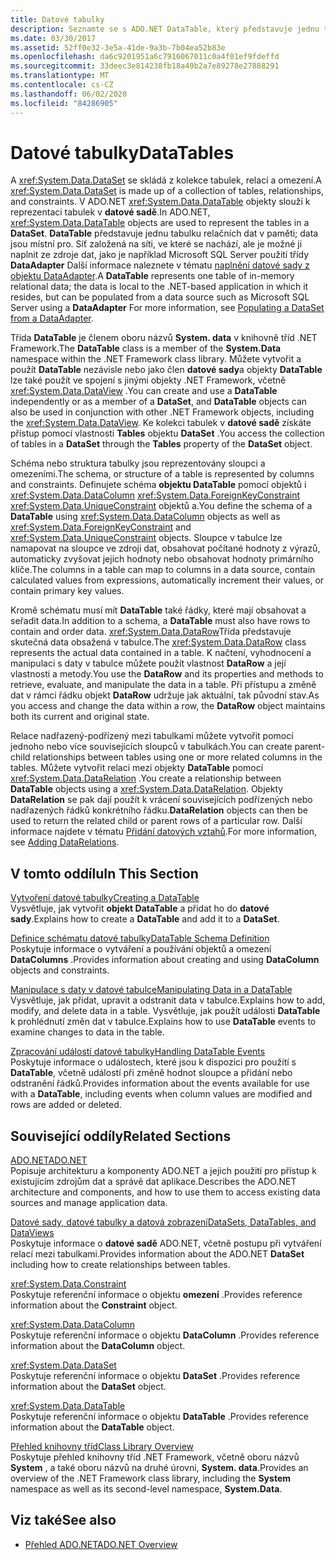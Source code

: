 ```yaml
---
title: Datové tabulky
description: Seznamte se s ADO.NET DataTable, který představuje jednu tabulku relačních dat v paměti, a to v místním prostředí. Aplikace založená na síti, kde se nachází.
ms.date: 03/30/2017
ms.assetid: 52ff0e32-3e5a-41de-9a3b-7b04ea52b83e
ms.openlocfilehash: da6c9201951a6c7916067011c0a4f01ef9fdeffd
ms.sourcegitcommit: 33deec3e814238fb18a49b2a7e89278e27888291
ms.translationtype: MT
ms.contentlocale: cs-CZ
ms.lasthandoff: 06/02/2020
ms.locfileid: "84286905"
---
```

# <a name="datatables"></a><span data-ttu-id="2bc82-103">Datové tabulky</span><span class="sxs-lookup"><span data-stu-id="2bc82-103">DataTables</span></span>
<span data-ttu-id="2bc82-104">A <xref:System.Data.DataSet> se skládá z kolekce tabulek, relací a omezení.</span><span class="sxs-lookup"><span data-stu-id="2bc82-104">A <xref:System.Data.DataSet> is made up of a collection of tables, relationships, and constraints.</span></span> <span data-ttu-id="2bc82-105">V ADO.NET <xref:System.Data.DataTable> objekty slouží k reprezentaci tabulek v **datové sadě**.</span><span class="sxs-lookup"><span data-stu-id="2bc82-105">In ADO.NET, <xref:System.Data.DataTable> objects are used to represent the tables in a **DataSet**.</span></span> <span data-ttu-id="2bc82-106">**DataTable** představuje jednu tabulku relačních dat v paměti; data jsou místní pro. Síť založená na síti, ve které se nachází, ale je možné ji naplnit ze zdroje dat, jako je například Microsoft SQL Server použití třídy **DataAdapter** Další informace naleznete v tématu [naplnění datové sady z objektu DataAdapter](../populating-a-dataset-from-a-dataadapter.md).</span><span class="sxs-lookup"><span data-stu-id="2bc82-106">A **DataTable** represents one table of in-memory relational data; the data is local to the .NET-based application in which it resides, but can be populated from a data source such as Microsoft SQL Server using a **DataAdapter** For more information, see [Populating a DataSet from a DataAdapter](../populating-a-dataset-from-a-dataadapter.md).</span></span>  
  
 <span data-ttu-id="2bc82-107">Třída **DataTable** je členem oboru názvů **System. data** v knihovně tříd .NET Framework.</span><span class="sxs-lookup"><span data-stu-id="2bc82-107">The **DataTable** class is a member of the **System.Data** namespace within the .NET Framework class library.</span></span> <span data-ttu-id="2bc82-108">Můžete vytvořit a použít **DataTable** nezávisle nebo jako člen **datové sady**a objekty **DataTable** lze také použít ve spojení s jinými objekty .NET Framework, včetně <xref:System.Data.DataView> .</span><span class="sxs-lookup"><span data-stu-id="2bc82-108">You can create and use a **DataTable** independently or as a member of a **DataSet**, and **DataTable** objects can also be used in conjunction with other .NET Framework objects, including the <xref:System.Data.DataView>.</span></span> <span data-ttu-id="2bc82-109">Ke kolekci tabulek v **datové sadě** získáte přístup pomocí vlastnosti **Tables** objektu **DataSet** .</span><span class="sxs-lookup"><span data-stu-id="2bc82-109">You access the collection of tables in a **DataSet** through the **Tables** property of the **DataSet** object.</span></span>  
  
 <span data-ttu-id="2bc82-110">Schéma nebo struktura tabulky jsou reprezentovány sloupci a omezeními.</span><span class="sxs-lookup"><span data-stu-id="2bc82-110">The schema, or structure of a table is represented by columns and constraints.</span></span> <span data-ttu-id="2bc82-111">Definujete schéma **objektu DataTable** pomocí objektů i <xref:System.Data.DataColumn> <xref:System.Data.ForeignKeyConstraint> <xref:System.Data.UniqueConstraint> objektů a.</span><span class="sxs-lookup"><span data-stu-id="2bc82-111">You define the schema of a **DataTable** using <xref:System.Data.DataColumn> objects as well as <xref:System.Data.ForeignKeyConstraint> and <xref:System.Data.UniqueConstraint> objects.</span></span> <span data-ttu-id="2bc82-112">Sloupce v tabulce lze namapovat na sloupce ve zdroji dat, obsahovat počítané hodnoty z výrazů, automaticky zvyšovat jejich hodnoty nebo obsahovat hodnoty primárního klíče.</span><span class="sxs-lookup"><span data-stu-id="2bc82-112">The columns in a table can map to columns in a data source, contain calculated values from expressions, automatically increment their values, or contain primary key values.</span></span>  
  
 <span data-ttu-id="2bc82-113">Kromě schématu musí mít **DataTable** také řádky, které mají obsahovat a seřadit data.</span><span class="sxs-lookup"><span data-stu-id="2bc82-113">In addition to a schema, a **DataTable** must also have rows to contain and order data.</span></span> <span data-ttu-id="2bc82-114"><xref:System.Data.DataRow>Třída představuje skutečná data obsažená v tabulce.</span><span class="sxs-lookup"><span data-stu-id="2bc82-114">The <xref:System.Data.DataRow> class represents the actual data contained in a table.</span></span> <span data-ttu-id="2bc82-115">K načtení, vyhodnocení a manipulaci s daty v tabulce můžete použít vlastnost **DataRow** a její vlastnosti a metody.</span><span class="sxs-lookup"><span data-stu-id="2bc82-115">You use the **DataRow** and its properties and methods to retrieve, evaluate, and manipulate the data in a table.</span></span> <span data-ttu-id="2bc82-116">Při přístupu a změně dat v rámci řádku objekt **DataRow** udržuje jak aktuální, tak původní stav.</span><span class="sxs-lookup"><span data-stu-id="2bc82-116">As you access and change the data within a row, the **DataRow** object maintains both its current and original state.</span></span>  
  
 <span data-ttu-id="2bc82-117">Relace nadřazený-podřízený mezi tabulkami můžete vytvořit pomocí jednoho nebo více souvisejících sloupců v tabulkách.</span><span class="sxs-lookup"><span data-stu-id="2bc82-117">You can create parent-child relationships between tables using one or more related columns in the tables.</span></span> <span data-ttu-id="2bc82-118">Můžete vytvořit relaci mezi objekty **DataTable** pomocí <xref:System.Data.DataRelation> .</span><span class="sxs-lookup"><span data-stu-id="2bc82-118">You create a relationship between **DataTable** objects using a <xref:System.Data.DataRelation>.</span></span> <span data-ttu-id="2bc82-119">Objekty **DataRelation** se pak dají použít k vrácení souvisejících podřízených nebo nadřazených řádků konkrétního řádku.</span><span class="sxs-lookup"><span data-stu-id="2bc82-119">**DataRelation** objects can then be used to return the related child or parent rows of a particular row.</span></span> <span data-ttu-id="2bc82-120">Další informace najdete v tématu [Přidání datových vztahů](adding-datarelations.md).</span><span class="sxs-lookup"><span data-stu-id="2bc82-120">For more information, see [Adding DataRelations](adding-datarelations.md).</span></span>  
  
## <a name="in-this-section"></a><span data-ttu-id="2bc82-121">V tomto oddílu</span><span class="sxs-lookup"><span data-stu-id="2bc82-121">In This Section</span></span>  
 [<span data-ttu-id="2bc82-122">Vytvoření datové tabulky</span><span class="sxs-lookup"><span data-stu-id="2bc82-122">Creating a DataTable</span></span>](creating-a-datatable.md)  
 <span data-ttu-id="2bc82-123">Vysvětluje, jak vytvořit **objekt DataTable** a přidat ho do **datové sady**.</span><span class="sxs-lookup"><span data-stu-id="2bc82-123">Explains how to create a **DataTable** and add it to a **DataSet**.</span></span>  
  
 [<span data-ttu-id="2bc82-124">Definice schématu datové tabulky</span><span class="sxs-lookup"><span data-stu-id="2bc82-124">DataTable Schema Definition</span></span>](datatable-schema-definition.md)  
 <span data-ttu-id="2bc82-125">Poskytuje informace o vytváření a používání objektů a omezení **DataColumns** .</span><span class="sxs-lookup"><span data-stu-id="2bc82-125">Provides information about creating and using **DataColumn** objects and constraints.</span></span>  
  
 [<span data-ttu-id="2bc82-126">Manipulace s daty v datové tabulce</span><span class="sxs-lookup"><span data-stu-id="2bc82-126">Manipulating Data in a DataTable</span></span>](manipulating-data-in-a-datatable.md)  
 <span data-ttu-id="2bc82-127">Vysvětluje, jak přidat, upravit a odstranit data v tabulce.</span><span class="sxs-lookup"><span data-stu-id="2bc82-127">Explains how to add, modify, and delete data in a table.</span></span> <span data-ttu-id="2bc82-128">Vysvětluje, jak použít události **DataTable** k prohlédnutí změn dat v tabulce.</span><span class="sxs-lookup"><span data-stu-id="2bc82-128">Explains how to use **DataTable** events to examine changes to data in the table.</span></span>  
  
 [<span data-ttu-id="2bc82-129">Zpracování událostí datové tabulky</span><span class="sxs-lookup"><span data-stu-id="2bc82-129">Handling DataTable Events</span></span>](handling-datatable-events.md)  
 <span data-ttu-id="2bc82-130">Poskytuje informace o událostech, které jsou k dispozici pro použití s **DataTable**, včetně událostí při změně hodnot sloupce a přidání nebo odstranění řádků.</span><span class="sxs-lookup"><span data-stu-id="2bc82-130">Provides information about the events available for use with a **DataTable**, including events when column values are modified and rows are added or deleted.</span></span>  
  
## <a name="related-sections"></a><span data-ttu-id="2bc82-131">Související oddíly</span><span class="sxs-lookup"><span data-stu-id="2bc82-131">Related Sections</span></span>  
 [<span data-ttu-id="2bc82-132">ADO.NET</span><span class="sxs-lookup"><span data-stu-id="2bc82-132">ADO.NET</span></span>](../index.md)  
 <span data-ttu-id="2bc82-133">Popisuje architekturu a komponenty ADO.NET a jejich použití pro přístup k existujícím zdrojům dat a správě dat aplikace.</span><span class="sxs-lookup"><span data-stu-id="2bc82-133">Describes the ADO.NET architecture and components, and how to use them to access existing data sources and manage application data.</span></span>  
  
 [<span data-ttu-id="2bc82-134">Datové sady, datové tabulky a datová zobrazení</span><span class="sxs-lookup"><span data-stu-id="2bc82-134">DataSets, DataTables, and DataViews</span></span>](index.md)  
 <span data-ttu-id="2bc82-135">Poskytuje informace o **datové sadě** ADO.NET, včetně postupu při vytváření relací mezi tabulkami.</span><span class="sxs-lookup"><span data-stu-id="2bc82-135">Provides information about the ADO.NET **DataSet** including how to create relationships between tables.</span></span>  
  
 <xref:System.Data.Constraint>  
 <span data-ttu-id="2bc82-136">Poskytuje referenční informace o objektu **omezení** .</span><span class="sxs-lookup"><span data-stu-id="2bc82-136">Provides reference information about the **Constraint** object.</span></span>  
  
 <xref:System.Data.DataColumn>  
 <span data-ttu-id="2bc82-137">Poskytuje referenční informace o objektu **DataColumn** .</span><span class="sxs-lookup"><span data-stu-id="2bc82-137">Provides reference information about the **DataColumn** object.</span></span>  
  
 <xref:System.Data.DataSet>  
 <span data-ttu-id="2bc82-138">Poskytuje referenční informace o objektu **DataSet** .</span><span class="sxs-lookup"><span data-stu-id="2bc82-138">Provides reference information about the **DataSet** object.</span></span>  
  
 <xref:System.Data.DataTable>  
 <span data-ttu-id="2bc82-139">Poskytuje referenční informace o objektu **DataTable** .</span><span class="sxs-lookup"><span data-stu-id="2bc82-139">Provides reference information about the **DataTable** object.</span></span>  
  
 [<span data-ttu-id="2bc82-140">Přehled knihovny tříd</span><span class="sxs-lookup"><span data-stu-id="2bc82-140">Class Library Overview</span></span>](../../../../standard/class-library-overview.md)  
 <span data-ttu-id="2bc82-141">Poskytuje přehled knihovny tříd .NET Framework, včetně oboru názvů **System** , a také oboru názvů na druhé úrovni, **System. data**.</span><span class="sxs-lookup"><span data-stu-id="2bc82-141">Provides an overview of the .NET Framework class library, including the **System** namespace as well as its second-level namespace, **System.Data**.</span></span>  
  
## <a name="see-also"></a><span data-ttu-id="2bc82-142">Viz také</span><span class="sxs-lookup"><span data-stu-id="2bc82-142">See also</span></span>

- [<span data-ttu-id="2bc82-143">Přehled ADO.NET</span><span class="sxs-lookup"><span data-stu-id="2bc82-143">ADO.NET Overview</span></span>](../ado-net-overview.md)
